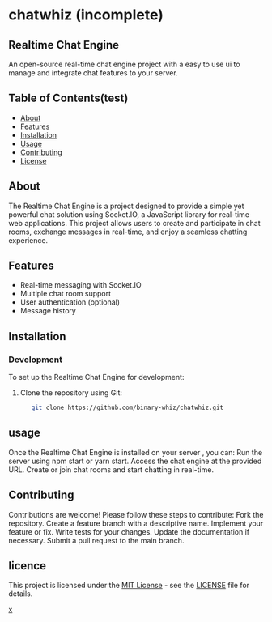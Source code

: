 # chatwhiz (incomplete)

## Realtime Chat Engine
An open-source real-time chat engine project with a easy to use ui to manage and integrate chat features to your server.

## Table of Contents(test)
- [About](#about)
- [Features](#features)
- [Installation](#installation)
- [Usage](#usage)
- [Contributing](#contributing)
- [License](#license)

## About
The Realtime Chat Engine is a project designed to provide a simple yet powerful chat solution using Socket.IO, a JavaScript library for real-time web applications. This project allows users to create and participate in chat rooms, exchange messages in real-time, and enjoy a seamless chatting experience.

## Features
- Real-time messaging with Socket.IO
- Multiple chat room support
- User authentication (optional)
- Message history

## Installation
### Development
To set up the Realtime Chat Engine for development:

1. Clone the repository using Git:
   ```bash
      git clone https://github.com/binary-whiz/chatwhiz.git

## usage
Once the Realtime Chat Engine is installed on your server , you can:
Run the server using npm start or yarn start.
Access the chat engine at the provided URL.
Create or join chat rooms and start chatting in real-time.

## Contributing
Contributions are welcome! Please follow these steps to contribute:
Fork the repository.
Create a feature branch with a descriptive name.
Implement your feature or fix.
Write tests for your changes.
Update the documentation if necessary.
Submit a pull request to the main branch.

## licence

This project is licensed under the [MIT License](https://opensource.org/licenses/MIT) - see the [LICENSE](LICENSE) file for details.

[x](https://x.com/binarywhiz)
